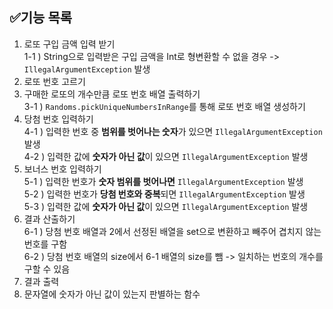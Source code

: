 ## ✅기능 목록

1. 로또 구입 금액 입력 받기  
  1-1 ) String으로 입력받은 구입 금액을 Int로 형변환할 수 없을 경우 -> `IllegalArgumentException` 발생  
2. 로또 번호 고르기
3. 구매한 로또의 개수만큼 로또 번호 배열 출력하기  
  3-1 ) `Randoms.pickUniqueNumbersInRange`를 통해 로또 번호 배열 생성하기  
4. 당첨 번호 입력하기   
  4-1 ) 입력한 번호 중 **범위를 벗어나는 숫자**가 있으면 `IllegalArgumentException` 발생  
  4-2 ) 입력한 값에 **숫자가 아닌 값**이 있으면 `IllegalArgumentException` 발생  
5. 보너스 번호 입력하기  
  5-1 ) 입력한 번호가 **숫자 범위를 벗어나면** `IllegalArgumentException` 발생  
  5-2 ) 입력한 번호가 **당첨 번호와 중복**되면 `IllegalArgumentException` 발생  
  5-3 ) 입력한 값에 **숫자가 아닌 값**이 있으면 `IllegalArgumentException` 발생 
6. 결과 산출하기  
  6-1 ) 당첨 번호 배열과 2에서 선정된 배열을 set으로 변환하고 빼주어 겹치지 않는 번호를 구함  
  6-2 ) 당첨 번호 배열의 size에서 6-1 배열의 size를 뺌 -> 일치하는 번호의 개수를 구할 수 있음  
7. 결과 출력  
8. 문자열에 숫자가 아닌 값이 있는지 판별하는 함수
